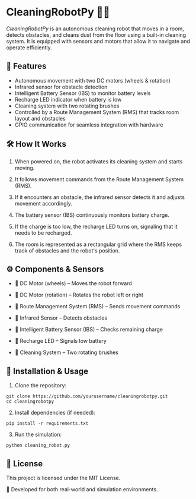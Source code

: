 # CleaningRobotPy 🚀🤖
_CleaningRobotPy_ is an autonomous cleaning robot that moves in a room, detects obstacles, and cleans dust from the floor using a built-in cleaning system. It is equipped with sensors and motors that allow it to navigate and operate efficiently.

## 📌 Features

- Autonomous movement with two DC motors (wheels & rotation)
- Infrared sensor for obstacle detection
- Intelligent Battery Sensor (IBS) to monitor battery levels
- Recharge LED indicator when battery is low
- Cleaning system with two rotating brushes
- Controlled by a Route Management System (RMS) that tracks room layout and obstacles
- GPIO communication for seamless integration with hardware

## 🛠️ How It Works

1. When powered on, the robot activates its cleaning system and starts moving.

2. It follows movement commands from the Route Management System (RMS).

3. If it encounters an obstacle, the infrared sensor detects it and adjusts movement accordingly.

4. The battery sensor (IBS) continuously monitors battery charge.

5. If the charge is too low, the recharge LED turns on, signaling that it needs to be recharged.

6. The room is represented as a rectangular grid where the RMS keeps track of obstacles and the robot's position.

## ⚙️ Components & Sensors

- 🔧 DC Motor (wheels) – Moves the robot forward

- 🔄 DC Motor (rotation) – Rotates the robot left or right

- 🧭 Route Management System (RMS) – Sends movement commands

- 📡 Infrared Sensor – Detects obstacles

- 🔋 Intelligent Battery Sensor (IBS) – Checks remaining charge

- 🔴 Recharge LED – Signals low battery

- 🧹 Cleaning System – Two rotating brushes

## 🚀 Installation & Usage

1. Clone the repository:
```
git clone https://github.com/yourusername/cleaningrobotpy.git
cd cleaningrobotpy
```
2. Install dependencies (if needed):
```
pip install -r requirements.txt
```
3. Run the simulation:
```
python cleaning_robot.py
```


## 📜 License

This project is licensed under the MIT License.

🚀 Developed for both real-world and simulation environments.
